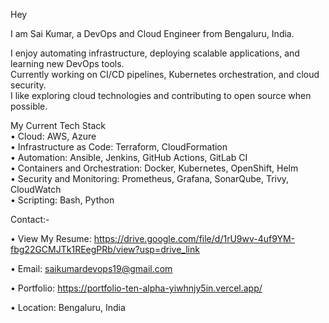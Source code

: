 Hey  

I am Sai Kumar, a DevOps and Cloud Engineer from Bengaluru, India.  

I enjoy automating infrastructure, deploying scalable applications, and learning new DevOps tools.  
Currently working on CI/CD pipelines, Kubernetes orchestration, and cloud security.  
I like exploring cloud technologies and contributing to open source when possible.  

My Current Tech Stack  
• Cloud: AWS, Azure  
• Infrastructure as Code: Terraform, CloudFormation  
• Automation: Ansible, Jenkins, GitHub Actions, GitLab CI  
• Containers and Orchestration: Docker, Kubernetes, OpenShift, Helm  
• Security and Monitoring: Prometheus, Grafana, SonarQube, Trivy, CloudWatch  
• Scripting: Bash, Python  

Contact:-

• View My Resume: https://drive.google.com/file/d/1rU9wv-4uf9YM-fbg22GCMJTk1REegPRb/view?usp=drive_link

• Email: saikumardevops19@gmail.com

• Portfolio: https://portfolio-ten-alpha-yiwhnjy5in.vercel.app/

• Location: Bengaluru, India
 <!--
**saivanapalli29/saivanapalli29** is a ✨ _special_ ✨ repository because its `README.md` (this file) appears on your GitHub profile.

Here are some ideas to get you started:

- 🔭 I’m currently working on ...
- 🌱 I’m currently learning ...
- 👯 I’m looking to collaborate on ...
- 🤔 I’m looking for help with ...
- 💬 Ask me about ...
- 📫 How to reach me: ...
- 😄 Pronouns: ...
- ⚡ Fun fact: ...
-->
